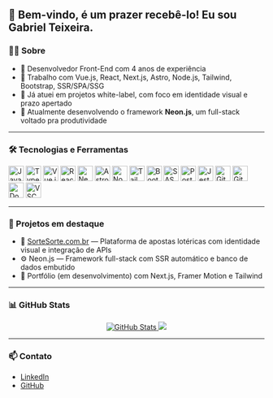## 👋 Bem-vindo, é um prazer recebê-lo! Eu sou Gabriel Teixeira.

### 👨‍💻 Sobre

- 💼 Desenvolvedor Front-End com 4 anos de experiência
- 🚀 Trabalho com Vue.js, React, Next.js, Astro, Node.js, Tailwind, Bootstrap, SSR/SPA/SSG
- 🎯 Já atuei em projetos white-label, com foco em identidade visual e prazo apertado
- 🧩 Atualmente desenvolvendo o framework **Neon.js**, um full-stack voltado pra produtividade

---

### 🛠️ Tecnologias e Ferramentas
<p>
  <!-- Linguagens -->
  <img src="https://cdn.jsdelivr.net/gh/devicons/devicon/icons/javascript/javascript-original.svg" height="30" alt="JavaScript" />
  <img src="https://cdn.jsdelivr.net/gh/devicons/devicon/icons/typescript/typescript-original.svg" height="30" alt="TypeScript" />

  <!-- Frameworks -->
  <img src="https://cdn.jsdelivr.net/gh/devicons/devicon/icons/vuejs/vuejs-original.svg" height="30" alt="Vue.js" />
  <img src="https://cdn.jsdelivr.net/gh/devicons/devicon/icons/react/react-original.svg" height="30" alt="React" />
  <img src="https://cdn.jsdelivr.net/gh/devicons/devicon/icons/nextjs/nextjs-original.svg" height="30" alt="Next.js" />
  <img src="https://cdn.jsdelivr.net/gh/devicons/devicon/icons/astro/astro-original.svg" height="30" alt="Astro" />
  <img src="https://cdn.jsdelivr.net/gh/devicons/devicon/icons/nodejs/nodejs-original.svg" height="30" alt="Node.js" />

  <!-- Estilização -->
  <img src="https://cdn.jsdelivr.net/gh/devicons/devicon/icons/tailwindcss/tailwindcss-original.svg" height="30" alt="Tailwind CSS" />
  <img src="https://cdn.jsdelivr.net/gh/devicons/devicon/icons/bootstrap/bootstrap-original.svg" height="30" alt="Bootstrap" />
  <img src="https://cdn.jsdelivr.net/gh/devicons/devicon/icons/sass/sass-original.svg" height="30" alt="SASS" />

  <!-- Banco de Dados -->
  <img src="https://cdn.jsdelivr.net/gh/devicons/devicon/icons/postgresql/postgresql-original.svg" height="30" alt="PostgreSQL" />

  <!-- Testes -->
  <img src="https://cdn.jsdelivr.net/gh/devicons/devicon/icons/jest/jest-plain.svg" height="30" alt="Jest" />

  <!-- Ferramentas -->
  <img src="https://cdn.jsdelivr.net/gh/devicons/devicon/icons/git/git-original.svg" height="30" alt="Git" />
  <img src="https://cdn.jsdelivr.net/gh/devicons/devicon/icons/github/github-original.svg" height="30" alt="GitHub" />
  <img src="https://cdn.jsdelivr.net/gh/devicons/devicon/icons/docker/docker-original.svg" height="30" alt="Docker" />
  <img src="https://cdn.jsdelivr.net/gh/devicons/devicon/icons/vscode/vscode-original.svg" height="30" alt="VSCode" />
</p>

---

### 📌 Projetos em destaque

- 🎰 [SorteSorte.com.br](https://www.sortesorte.com.br) — Plataforma de apostas lotéricas com identidade visual e integração de APIs
- ⚙️ Neon.js — Framework full-stack com SSR automático e banco de dados embutido
- 💼 Portfólio (em desenvolvimento) com Next.js, Framer Motion e Tailwind

---

### 📊 GitHub Stats

<p align="center">
  <a href="https://github.com/gabrieltsousa">
    <img src="https://github-readme-stats.vercel.app/api?username=gabrieltsousa&show_icons=true&theme=radical&hide_border=true" alt="GitHub Stats" />
  </a>
  <a href="https://github.com/gabrieltsousa">
<img src="https://github-readme-stats.vercel.app/api/top-langs/?username=gabrieltsousa&layout=compact&theme=radical&hide_border=true&cache_seconds=60" />
  </a>
</p>

---

### 📫 Contato

- [LinkedIn](https://www.linkedin.com/in/gabrieltex/)
- [GitHub](https://github.com/gabrieltex)
